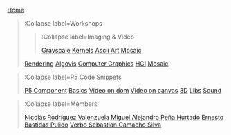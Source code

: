 [Home](/)

> :Collapse label=Workshops
> 
> > :Collapse label=Imaging & Video
> >
> >[Grayscale](/docs/workshops/imaging/grayscale)
> >[Kernels](/docs/workshops/imaging/kernels)
> >[Ascii Art](/docs/workshops/imaging/ascii)
> >[Mosaic](/docs/workshops/imaging/mosaic)
>
> [Rendering](/docs/workshops/rendering)
> [Algovis](/docs/workshops/algovis)
> [Computer Graphics](/docs/workshops/cg)
> [HCI](/docs/workshops/hci)
> [Mosaic](/docs/workshops/mosaic)

> :Collapse label=P5 Code Snippets
> 
> [P5 Component](/docs/snippets/component)
> [Basics](/docs/snippets/basic)
> [Video on dom](/docs/snippets/video-dom)
> [Video on canvas](/docs/snippets/video-canvas)
> [3D](/docs/snippets/3d)
> [Libs](/docs/snippets/lib)
> [Sound](/docs/snippets/sound)

> :Collapse label=Members
> 
> [Nicolás Rodríguez Valenzuela](/docs/members/nicolas-rodriguez)
> [Miguel Alejandro Peña Hurtado](/docs/members/miguel-penia)
> [Ernesto Bastidas Pulido](/docs/members/ernest-bast)
> [Verbo Sebastian Camacho Silva](/docs/members/sebastian-camacho)
